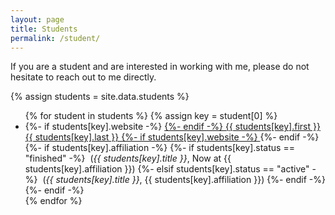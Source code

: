 ```yaml
---
layout: page
title: Students
permalink: /student/
---
```


<p>If you are a student and are interested in working with me, please do not hesitate to reach out to me directly.</p>

{% assign students = site.data.students %}
<ul>
  {% for student in students %}
      {% assign key = student[0] %}
      <li>
      {%- if students[key].website -%}  
        <a href="{{ students[key].website }}" target="_blank">
      {%- endif -%}
        {{ students[key].first }} {{ students[key].last }}
      {%- if students[key].website -%}
          </a>
      {%- endif -%}
      {%- if students[key].affiliation -%}
	{%- if students[key].status == "finished" -%}
          &nbsp;(<i>{{ students[key].title }}</i>, Now at {{ students[key].affiliation }})
	{%- elsif students[key].status == "active" -%}
          &nbsp;(<i>{{ students[key].title }}</i>, {{ students[key].affiliation }})
	{%- endif -%}
      {%- endif -%}
      </li>
  {% endfor %}
</ul>
